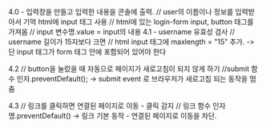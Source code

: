 4.0 - 입력창을 만들고 입력한 내용을 콘솔에 출력.
// user의 이름이나 정보를 입력받아서 기억
html에 input 태그 사용
// html에 있는 login-form  input, button 태그를 가져옴
// input 변수명.value = input의 내용
4.1 - username 유효성 검사
// username 길이가 15자보다 크면
// html input 태그에 maxlength = "15" 추가.
  -> 단 input 태그가 form 태그 안에 포함되어 있어야 한다

4.2
// button을 눌렀을 때 자동으로 페이지가 새로고침이 되지 않게 하기
//submit 함수 인자.preventDefault();
 -> submit event 로 브라우저가 새로고침 되는 동작을 멈춤

4.3
// 링크를 클릭하면 연결된 페이지로 이동 - 클릭 감지
// 링크 함수 인자명.preventDefault()
 -> 링크 기본 동작 - 연결된 페이지로 이동을 차단.